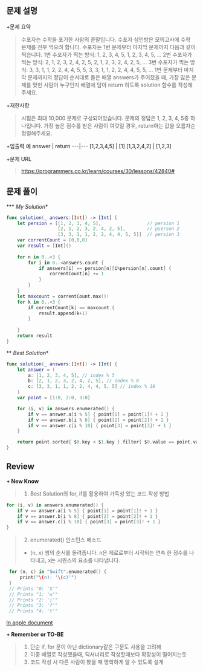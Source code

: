 문제 설명
--------

\+문제 요약
> 수포자는 수학을 포기한 사람의 준말입니다. 수포자 삼인방은 모의고사에 수학 문제를 전부 찍으려 합니다. 수포자는 1번 문제부터 마지막 문제까지 다음과 같이 찍습니다.
> 1번 수포자가 찍는 방식: 1, 2, 3, 4, 5, 1, 2, 3, 4, 5, ...
> 2번 수포자가 찍는 방식: 2, 1, 2, 3, 2, 4, 2, 5, 2, 1, 2, 3, 2, 4, 2, 5, ...
> 3번 수포자가 찍는 방식: 3, 3, 1, 1, 2, 2, 4, 4, 5, 5, 3, 3, 1, 1, 2, 2, 4, 4, 5, 5, ...
> 1번 문제부터 마지막 문제까지의 정답이 순서대로 들은 배열 answers가 주어졌을 때, 가장 많은 문제를 맞힌 사람이 누구인지 배열에 담아 return 하도록 solution 함수를 작성해주세요.

\+재한사항
> 시험은 최대 10,000 문제로 구성되어있습니다.
> 문제의 정답은 1, 2, 3, 4, 5중 하나입니다.
> 가장 높은 점수를 받은 사람이 여럿일 경우, return하는 값을 오름차순 정렬해주세요.
 
\+입출력 예
 answer | return 
---|---
[1,2,3,4,5] | [1] 
[1,3,2,4,2] | [1,2,3]

\+문제 URL
>https://programmers.co.kr/learn/courses/30/lessons/42840#



문제 풀이
---------

*** *My Solution**
```swift
func solution(_ answers:[Int]) -> [Int] {
    let persion = [[1, 2, 3, 4, 5],                 // persion 1
                   [2, 1, 2, 3, 2, 4, 2, 5],        // pserson 2 
                   [3, 3, 1, 1, 2, 2, 4, 4, 5, 5]]  // persion 3
    var correntCount = [0,0,0]
    var result = [Int]()
    
    for n in 0..<3 {
        for i in 0..<answers.count {
            if answers[i] == persion[n][i%persion[n].count] {
                correntCount[n] += 1
            }
        }
    }
    let maxcount = correntCount.max()!
    for k in 0..<3 {
        if correntCount[k] == maxcount {
            result.append(k+1)
        }
        
    }
    return result
}
```

** *Best Solution**
```swift
func solution(_ answers:[Int]) -> [Int] {
    let answer = (
        a: [1, 2, 3, 4, 5], // index % 5
        b: [2, 1, 2, 3, 2, 4, 2, 5], // index % 8
        c: [3, 3, 1, 1, 2, 2, 4, 4, 5, 5] // index % 10
    )
    var point = [1:0, 2:0, 3:0]

    for (i, v) in answers.enumerated() {
        if v == answer.a[i % 5] { point[1] = point[1]! + 1 }
        if v == answer.b[i % 8] { point[2] = point[2]! + 1 }
        if v == answer.c[i % 10] { point[3] = point[3]! + 1 }
    }

    return point.sorted{ $0.key < $1.key }.filter{ $0.value == point.values.max() }.map{ $0.key }
}
```

Review
-----------------
**\+ New Know**
> 1. Best Solution의 for, if를 활용하여 가독성 있는 코드 작성 방법  
```swift
for (i, v) in answers.enumerated() {
    if v == answer.a[i % 5] { point[1] = point[1]! + 1 }
    if v == answer.b[i % 8] { point[2] = point[2]! + 1 }
    if v == answer.c[i % 10] { point[3] = point[3]! + 1 }
}
```
> 2.  enumerated() 인스턴스 메소드
>   -  (n, x) 쌍의 순서를 돌려줍니다. n은 제로로부터 시작되는 연속 한 정수를 나타내고, x는 시퀀스의 요소를 나타냅니다.
```swift
 for (n, c) in "Swift".enumerated() {
     print("\(n): '\(c)'")
 }
 // Prints "0: 'S'"
 // Prints "1: 'w'"
 // Prints "2: 'i'"
 // Prints "3: 'f'"
 // Prints "4: 't'"
 ```
 [In apple document](https://developer.apple.com/documentation/realitykit/entity/childcollection/3243998-enumerated)

  
**\+ Remember or TO-BE**
> 1. 단순 if, for 문이 아닌 dictionary같은 구문도 사용을 고려해
> 2. 이중 배열로 작성했을때, 딕셔너리로 작성할때보다 확장성이 떨어지는듯
> 3. 코드 작성 시 다른 사람이 봤을 때 명학하게 알 수 있도록 설계
